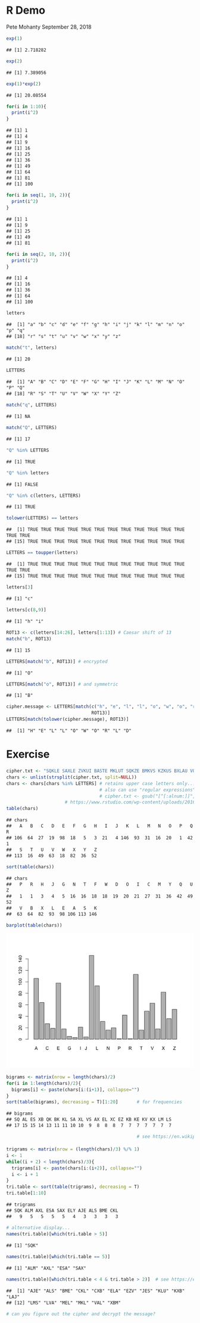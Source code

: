 R Demo
================
Pete Mohanty
September 28, 2018

``` r
exp(1)
```

    ## [1] 2.718282

``` r
exp(2)
```

    ## [1] 7.389056

``` r
exp(1)*exp(2)
```

    ## [1] 20.08554

``` r
for(i in 1:10){
  print(i^2)
}
```

    ## [1] 1
    ## [1] 4
    ## [1] 9
    ## [1] 16
    ## [1] 25
    ## [1] 36
    ## [1] 49
    ## [1] 64
    ## [1] 81
    ## [1] 100

``` r
for(i in seq(1, 10, 2)){
  print(i^2)
}
```

    ## [1] 1
    ## [1] 9
    ## [1] 25
    ## [1] 49
    ## [1] 81

``` r
for(i in seq(2, 10, 2)){
  print(i^2)
}
```

    ## [1] 4
    ## [1] 16
    ## [1] 36
    ## [1] 64
    ## [1] 100

``` r
letters
```

    ##  [1] "a" "b" "c" "d" "e" "f" "g" "h" "i" "j" "k" "l" "m" "n" "o" "p" "q"
    ## [18] "r" "s" "t" "u" "v" "w" "x" "y" "z"

``` r
match("t", letters)
```

    ## [1] 20

``` r
LETTERS
```

    ##  [1] "A" "B" "C" "D" "E" "F" "G" "H" "I" "J" "K" "L" "M" "N" "O" "P" "Q"
    ## [18] "R" "S" "T" "U" "V" "W" "X" "Y" "Z"

``` r
match("q", LETTERS)
```

    ## [1] NA

``` r
match("Q", LETTERS)
```

    ## [1] 17

``` r
"Q" %in% LETTERS
```

    ## [1] TRUE

``` r
"Q" %in% letters
```

    ## [1] FALSE

``` r
"Q" %in% c(letters, LETTERS)
```

    ## [1] TRUE

``` r
tolower(LETTERS) == letters
```

    ##  [1] TRUE TRUE TRUE TRUE TRUE TRUE TRUE TRUE TRUE TRUE TRUE TRUE TRUE TRUE
    ## [15] TRUE TRUE TRUE TRUE TRUE TRUE TRUE TRUE TRUE TRUE TRUE TRUE

``` r
LETTERS == toupper(letters)
```

    ##  [1] TRUE TRUE TRUE TRUE TRUE TRUE TRUE TRUE TRUE TRUE TRUE TRUE TRUE TRUE
    ## [15] TRUE TRUE TRUE TRUE TRUE TRUE TRUE TRUE TRUE TRUE TRUE TRUE

``` r
letters[3]
```

    ## [1] "c"

``` r
letters[c(8,9)]
```

    ## [1] "h" "i"

``` r
ROT13 <- c(letters[14:26], letters[1:13]) # Caesar shift of 13
match("b", ROT13)
```

    ## [1] 15

``` r
LETTERS[match("b", ROT13)] # encrypted
```

    ## [1] "O"

``` r
LETTERS[match("o", ROT13)] # and symmetric
```

    ## [1] "B"

``` r
cipher.message <- LETTERS[match(c("h", "e", "l", "l", "o", "w", "o", "r", "l", "d"),
                                ROT13)]
LETTERS[match(tolower(cipher.message), ROT13)]
```

    ##  [1] "H" "E" "L" "L" "O" "W" "O" "R" "L" "D"

Exercise
========

``` r
cipher.txt <- "SQKLE SAXLE ZVKUI BASTE MKLUT SQKZE BMKVS KZKUS BXLAU VOTEM KLUTA LSQKF XBZYA VILYK BSEGA LMEWE RXBBK XBMEL AJESA XLWKB MALMA SVXCC KLVAN KELYY KCKLV ANKXB MELAJ ESAXL VALSQ KQXOK XCWEG ALMSQ KWWXB KEYKO SESCE UALMS QKYAM ASEZS QBKES VXCSQ KNANAVS UKLSI BTEUU XBYAL MSXUI BBKLS ELYCX BWKBX CCAUA EZVAL OZEUK XCSQK VAMLE ZVALS KZZAM KLUKE LYALC XBWES AXLEV VIBEL UKYAB KUSXB ESKVS QKXBM ELAJE SAXLV SQESQ AVSXB AUEZZ TQENK VOAKY XLCXB KAMLS EBMKS VELYY KCKLY KYUZE VVACA KYLKS FXBGV EMEAL VSVOT ALMBK VOKUS ANKZT SQKLV EAVUB KESAL MEYAB KUSXB ESKXC XOKBE SAXLV SQESU XWDAL KVSQK XOKBE SAXLE ZKZKW KLSVX CKEUQ SQAVS BEYAS AXLEZ EOOBX EUQFK QENKF QKBKF KUBKE SKYSQ KVKSF XUTZA LYKBV XCKHU KZZKL UKELY SQKLD IAZSF EZZVX CMBEL ASKDK SFKKL SQKWB KEZZT AVLXS SQKFE TCXBI VSXYX DIVAL KVVVE AYLVE YABKU SXBWA UQEKZ VBXMK BVQAL SALME SSQKB KXBME LAJES AXLYI DDKYL VENANAS QESAV KHOKU SKYSX DKOID ZAUZT BXZZK YXISS QAVFK KGFKN KMXSS XDKCZ ESFKN KMXSS XDKEM AZKFQ KLASU XWKVS XUTDK BALOE BSAUI ZEBSQ KZALK DKSFK KLUXZ ZKUSA XLUEO EDAZA SAKVE LYXIB XFLNI ZLKBE DAZAS AKVDK SFKKL SQKEU PIAVA SAXLX CVAML EZVAL SKZZA MKLUK ELYSQ KEVVI BELUK XCXIB XFLAL CXBWE SAXLA VNABS IEZZT LXLKH AVSKL SVEAY BKOEY EWDVU QACCU EZACS QKBEL GALMY KWXUB ESXLS QKQXI VKALS KZZAM KLUKU XWWAS SKKFQ ESAVE NIZLK BEDAZ ASTSX DKOES UQKYE SQXWK AVXCS KLEOX SKLSA EZUXZ ZKUSA XLXOO XBSIL ASTED BXEYE LYNAU KNKBV"
chars <- unlist(strsplit(cipher.txt, split=NULL))
chars <- chars[chars %in% LETTERS] # retains upper case letters only... 
                                   # also can use "regular expressions"...
                                   # cipher.txt <- gsub("[^[:alnum:]]", "", cipher.txt)
                      # https://www.rstudio.com/wp-content/uploads/2016/09/RegExCheatsheet.pdf
table(chars)
```

    ## chars
    ##   A   B   C   D   E   F   G   H   I   J   K   L   M   N   O   P   Q   R 
    ## 106  64  27  19  98  18   5   3  21   4 146  93  31  16  20   1  42   1 
    ##   S   T   U   V   W   X   Y   Z 
    ## 113  16  49  63  18  82  36  52

``` r
sort(table(chars))
```

    ## chars
    ##   P   R   H   J   G   N   T   F   W   D   O   I   C   M   Y   Q   U   Z 
    ##   1   1   3   4   5  16  16  18  18  19  20  21  27  31  36  42  49  52 
    ##   V   B   X   L   E   A   S   K 
    ##  63  64  82  93  98 106 113 146

``` r
barplot(table(chars))
```

![](R_demo_files/figure-markdown_github/unnamed-chunk-2-1.png)

``` r
bigrams <- matrix(nrow = length(chars)/2)
for(i in 1:length(chars)/2){
  bigrams[i] <- paste(chars[i:(i+1)], collapse="")
}
sort(table(bigrams), decreasing = T)[1:20]       # for frequencies 
```

    ## bigrams
    ## SQ AL ES XB QK BK KL SA XL VS AX EL XC EZ KB KE KV KX LM LS 
    ## 17 15 15 14 13 11 11 10 10  9  8  8  8  7  7  7  7  7  7  7

``` r
                                                 # see https://en.wikipedia.org/wiki/Bigram

trigrams <- matrix(nrow = (length(chars)/3) %/% 1)
i <- 1
while((i + 2) < length(chars)/3){
  trigrams[i] <- paste(chars[i:(i+2)], collapse="")
  i <- i + 1
}
tri.table <- sort(table(trigrams), decreasing = T)
tri.table[1:10]
```

    ## trigrams
    ## SQK ALM AXL ESA SAX ELY AJE ALS BME CKL 
    ##   9   5   5   5   5   4   3   3   3   3

``` r
# alternative display...
names(tri.table)[which(tri.table > 5)]
```

    ## [1] "SQK"

``` r
names(tri.table)[which(tri.table == 5)]
```

    ## [1] "ALM" "AXL" "ESA" "SAX"

``` r
names(tri.table)[which(tri.table < 4 & tri.table > 2)]  # see https://en.wikipedia.org/wiki/Trigram
```

    ##  [1] "AJE" "ALS" "BME" "CKL" "CXB" "ELA" "EZV" "JES" "KLU" "KXB" "LAJ"
    ## [12] "LMS" "LVA" "MEL" "MKL" "VAL" "XBM"

``` r
# can you figure out the cipher and decrypt the message?
```

